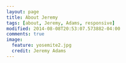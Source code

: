 ```yaml
---
layout: page
title: About Jeremy
tags: [about, Jeremy, Adams, responsive]
modified: 2014-08-08T20:53:07.573882-04:00
comments: true
image:
  feature: yosemite2.jpg
  credit: Jeremy Adams
---
```


